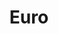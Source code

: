 ---
title: Euro
tags: ["euro", "currency", "finance", "money", "europe", "euro-sign", "european"]
icon: euro
svg: '<svg xmlns="http://www.w3.org/2000/svg" width="24" height="24" fill="none" viewBox="0 0 24 24" stroke-width="1.5" stroke-linecap="round" stroke-linejoin="round" stroke="currentColor"><path d="M14 10H7.12m0 0H4m3.12 0c.55-4.254 3.01-6 7.38-6 2.418 0 4.251.535 5.5 1.733M7.12 10c-.08.614-.12 1.28-.12 2s.04 1.386.12 2M14 14H7.12m0 0H4m3.12 0c.55 4.254 3.01 6 7.38 6 2.418 0 4.251-.535 5.5-1.733"/></svg>'
---